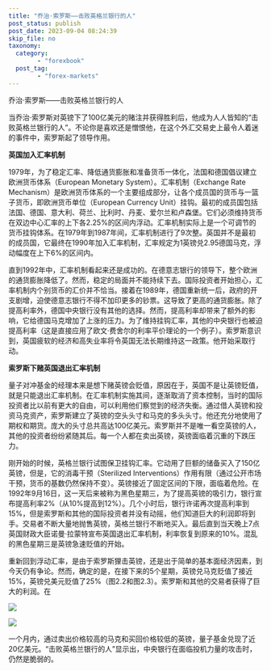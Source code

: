 ```yaml
---
title: "乔治·索罗斯——击败英格兰银行的人"
post_status: publish
post_date: 2023-09-04 08:24:39
skip_file: no
taxonomy:
  category:
        - "forexbook"
  post_tag:
        - "forex-markets"
---
```


乔治·索罗斯——击败英格兰银行的人

当乔治·索罗斯对英镑下了100亿美元的赌注并获得胜利后，他成为人人皆知的“击败英格兰银行的人”。不论你是喜欢还是憎恨他，在这个外汇交易史上最令人着迷的事件中，索罗斯起了领导作用。

**英国加入汇率机制**

1979年，为了稳定汇率、降低通货膨胀和准备货币一体化，法国和德国倡议建立欧洲货币体系（European Monetary System）。汇率机制（Exchange Rate Mechanism）是欧洲货币体系的一个主要组成部分，让各个成员国的货币与一篮子货币，即欧洲货币单位（European Currency Unit）挂钩。最初的成员国包括法国、德国、意大利、荷兰、比利时、丹麦、爱尔兰和卢森堡。它们必须维持货币在双边中心汇率的上下各2.25%的区间内浮动。汇率机制实际上是一个可调节的货币挂钩体系。在1979年到1987年间，汇率机制进行了9次整。英国并不是最初的成员国，它最终在1990年加入汇率机制，汇率规定为1英镑兑2.95德国马克，浮动幅度在上下6%的区间内。

直到1992年中，汇率机制看起来还是成功的。在德意志银行的领导下，整个欧洲的通货膨胀降低了。然而，稳定的局面并不能持续下去。国际投资者开始担心，汇率机制内个别货币的汇价并不恰当。接着在1989年，德国重新统一后，政府的开支剧增，迫使德意志银行不得不加印更多的钞票。这导致了更高的通货膨胀。除了提高利率外，德国中央银行没有其他的选择。然而，提高利率却带来了额外的影响，它给德国马克增加了上涨的压力。为了维持挂钩汇率，其他的中央银行也被迫提高利率（这是直接应用了欧文·费舍尔的利率平价理论的一个例子）。索罗斯意识到，英国疲软的经济和高失业率将令英国无法长期维持这一政策。他开始采取行动。

**索罗斯下赌英国退出汇率机制**

量子对冲基金的经理本来是想下赌英镑会贬值，原因在于，英国不是让英镑贬值，就是只能退出汇率机制。在汇率机制实施其间，逐渐取消了资本控制，当时的国际投资者比以前有更大的自由，可以利用他们察觉到的经济失衡。通过借人英镑和投资马克资产，索罗斯建立了英镑的空头头寸和马克的多头头寸。他还充分地使用了期权和期货。庞大的头寸总共高达100亿美元。索罗斯并不是唯一看空英镑的人，其他的投资者纷纷紧随其后。每一个人都在卖出英镑，英镑面临着沉重的下跌压力。

刚开始的时候，英格兰银行试图保卫挂钩汇率。它动用了巨额的储备买入了150亿英镑，但是，它的消毒干预（Sterilized Interventions）作用有限（通过公开市场干预，货币的基数仍然保持不变）。英镑接近了固定区间的下限，面临着危险。在1992年9月16日，这一天后来被称为黑色星期三，为了提高英镑的吸引力，银行宣布提高利率2%（从10%提高到12%）。几个小时后，银行许诺再次提高利率到15%，但是索罗斯和其他的国际投资者并没有动摇，他们知道巨大的利润即将到手。交易者不断大量地抛售英镑，英格兰银行不断地买入。最后直到当天晚上7点英国财政大臣诺曼·拉蒙特宣布英国退出汇率机制，利率恢复到原来的10%。混乱的黑色星期三是英镑急速贬值的开始。

重新回到浮动汇率，是由于索罗斯狸击英镑，还是出于简单的基本面经济因素，到今天仍有争论。然而，确定的是，在接下来的5个星期，英镑兑马克贬值了接近15%，英镑兑美元贬值了25%（图2.2和图2.3）。索罗斯和其他的交易者获得了巨大的利润。在

[![](https://imga.dgrhw.net/files/books/131113/201311130223487611.jpg)](https://imga.dgrhw.net/files/books/131113/201311130223487611.jpg)

[![](https://imga.dgrhw.net/files/books/131113/201311130224046041.jpg)](https://imga.dgrhw.net/files/books/131113/201311130224046041.jpg)

一个月内，通过卖出价格较高的马克和买回价格较低的英镑，量子基金兑现了近20亿美元。“击败英格兰银行的人”显示出，中央银行在面临投机力量的攻击时，仍然是脆弱的。

